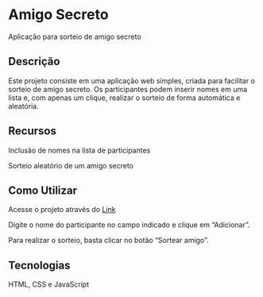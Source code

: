 <h1>Amigo Secreto</h1>

Aplicação para sorteio de amigo secreto

<h2>Descrição</h2> 

Este projeto consiste em uma aplicação web simples, criada para facilitar o sorteio de amigo secreto. Os participantes podem inserir nomes em uma lista e, com apenas um clique, realizar o sorteio de forma automática e aleatória.

<h2>Recursos</h2> 

Inclusão de nomes na lista de participantes

Sorteio aleatório de um amigo secreto

<h2>Como Utilizar</h2> 

Acesse o projeto através do [Link](https://amigo-secreto-tan-five.vercel.app/)

Digite o nome do participante no campo indicado e clique em “Adicionar”.

Para realizar o sorteio, basta clicar no botão “Sortear amigo”.

<h2>Tecnologias</h2> 

HTML, CSS e JavaScript
